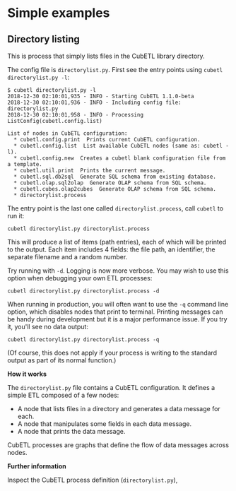 # Simple examples

## Directory listing

This is process that simply lists files in the CubETL library directory.

The config file is `directorylist.py`. First see the entry points using
`cubetl directorylist.py -l`:

    $ cubetl directorylist.py -l
    2018-12-30 02:10:01,935 - INFO - Starting CubETL 1.1.0-beta
    2018-12-30 02:10:01,936 - INFO - Including config file: directorylist.py
    2018-12-30 02:10:01,958 - INFO - Processing ListConfig(cubetl.config.list)

    List of nodes in CubETL configuration:
      * cubetl.config.print  Prints current CubETL configuration.
      * cubetl.config.list  List available CubETL nodes (same as: cubetl -l).
      * cubetl.config.new  Creates a cubetl blank configuration file from a template.
      * cubetl.util.print  Prints the current message.
      * cubetl.sql.db2sql  Generate SQL schema from existing database.
      * cubetl.olap.sql2olap  Generate OLAP schema from SQL schema.
      * cubetl.cubes.olap2cubes  Generate OLAP schema from SQL schema.
      * directorylist.process

The entry point is the last one called `directorylist.process`,
call `cubetl` to run it:

    cubetl directorylist.py directorylist.process

This will produce a list of items (path entries), each of which will be printed to the output.
Each item includes 4 fields: the file path, an identifier, the separate filename
and a random number.

Try running with `-d`. Logging is now more verbose. You may wish to use this option
when debugging your own ETL processes:

    cubetl directorylist.py directorylist.process -d

When running in production, you will often want to use the `-q` command line option,
which disables nodes that print to terminal. Printing messages can be handy during development
but it is a major performance issue. If you try it, you'll see no data output:

    cubetl directorylist.py directorylist.process -q

(Of course, this does not apply if your process is writing to the standard
output as part of its normal function.)

**How it works**

The `directorylist.py` file contains a CubETL configuration. It defines a simple
ETL composed of a few nodes:

* A node that lists files in a directory and generates a data message for each.
* A node that manipulates some fields in each data message.
* A node that prints the data message.

CubETL processes are graphs that define the flow of data messages across nodes.

**Further information**

Inspect the CubETL process definition (`directorylist.py`),



